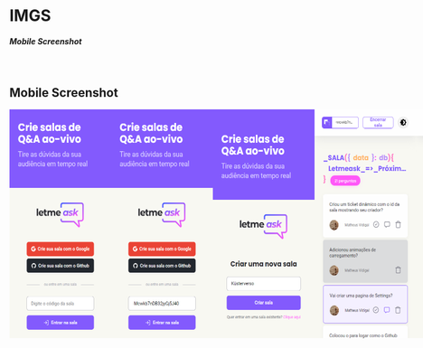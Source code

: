 # IMGS
##### Mobile Screenshot

<br>

## Mobile Screenshot
<div style="display: flex; flex-direction: 'row';">
<!-- Responsive, 320 x 720, 75% (Mobile L - 320px)-->
    <img width="180px" src="./home.png">
    <img width="180px" src="./home-enter-this-room.png">
    <img width="180px" src="./createRoom.png">
    <img width="180px" src="./admin-roomQA-with-questions.png">
    <img width="180px" src="./admin-roomQA-without-questions.png">
    <img width="180px" src="./user-roomQA-with-questions.png">
    <img width="180px" src="./user-roomQA-without-questions.png">
    <img width="180px" src="./modal-close-room.png">
    <img width="180px" src="./modal-delete-question.png">
    <img width="180px" src="./settings.png">
    <img width="180px" src="./not-found-404.png">
</div>
<!-- IMGS
    ------------------------------------------
    home
    home-enter-this-room
    ------------------------------------------
    createRoom
    ------------------------------------------
    admin-roomQA-with-questions
    admin-roomQA-without-questions
    user-roomQA-with-questions
    user-roomQA-without-questions
    ------------------------------------------
    modal-close-room
    modal-delete-question
    ------------------------------------------
    settings
    not-found-404
    ------------------------------------------
-->